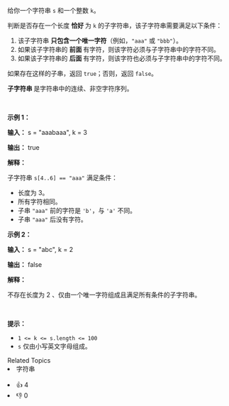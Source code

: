 <p>给你一个字符串 <code>s</code> 和一个整数 <code>k</code>。</p>

<p>判断是否存在一个长度&nbsp;<strong>恰好&nbsp;</strong>为 <code>k</code> 的子字符串，该子字符串需要满足以下条件：</p>

<ol> 
 <li>该子字符串&nbsp;<strong>只包含一个唯一字符</strong>（例如，<code>"aaa"</code> 或 <code>"bbb"</code>）。</li> 
 <li>如果该子字符串的&nbsp;<strong>前面&nbsp;</strong>有字符，则该字符必须与子字符串中的字符不同。</li> 
 <li>如果该子字符串的&nbsp;<strong>后面&nbsp;</strong>有字符，则该字符也必须与子字符串中的字符不同。</li> 
</ol>

<p>如果存在这样的子串，返回 <code>true</code>；否则，返回 <code>false</code>。</p>

<p><strong>子字符串&nbsp;</strong>是字符串中的连续、非空字符序列。</p>

<p>&nbsp;</p>

<p><strong class="example">示例 1：</strong></p>

<div class="example-block"> 
 <p><strong>输入：</strong> <span class="example-io">s = "aaabaaa", k = 3</span></p> 
</div>

<p><strong>输出：</strong> <span class="example-io">true</span></p>

<p><strong>解释：</strong></p>

<p>子字符串 <code>s[4..6] == "aaa"</code> 满足条件：</p>

<ul> 
 <li>长度为 3。</li> 
 <li>所有字符相同。</li> 
 <li>子串 <code>"aaa"</code> 前的字符是 <code>'b'</code>，与 <code>'a'</code> 不同。</li> 
 <li>子串 <code>"aaa"</code> 后没有字符。</li> 
</ul>

<p><strong class="example">示例 2：</strong></p>

<div class="example-block"> 
 <p><strong>输入：</strong> <span class="example-io">s = "abc", k = 2</span></p> 
</div>

<p><strong>输出：</strong> <span class="example-io">false</span></p>

<p><strong>解释：</strong></p>

<p>不存在长度为 2 、仅由一个唯一字符组成且满足所有条件的子字符串。</p>

<p>&nbsp;</p>

<p><strong>提示：</strong></p>

<ul> 
 <li><code>1 &lt;= k &lt;= s.length &lt;= 100</code></li> 
 <li><code>s</code> 仅由小写英文字母组成。</li> 
</ul>

<div><div>Related Topics</div><div><li>字符串</li></div></div><br><div><li>👍 4</li><li>👎 0</li></div>